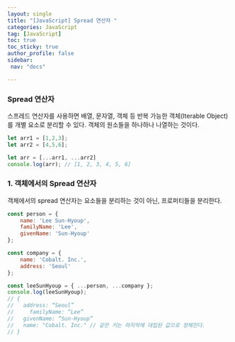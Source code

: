 ```yaml
---
layout: single
title: "[JavaScript] Spread 연산자 "
categories: JavaScript
tag: [JavaScript]
toc: true
toc_sticky: true
author_profile: false
sidebar:
 nav: "docs"

---
```


### Spread 연산자

스프레드 연산자를 사용하면 배열, 문자열, 객체 등 반복 가능한 객체(Iterable Object)를 개별 요소로 분리할 수 있다. 객체의 원소들을 하나하나 나열하는 것이다. 

```js
let arr1 = [1,2,3];
let arr2 = [4,5,6];

let arr = [...arr1, ...arr2]
console.log(arr); // [1, 2, 3, 4, 5, 6]
```

### 1. 객체에서의 Spread 연산자

객체에서의 spread 연산자는 요소들을 분리하는 것이 아닌, 프로퍼티들을 분리한다.

```js
const person = {
    name: 'Lee Sun-Hyoup',
    familyName: 'Lee',
    givenName: 'Sun-Hyoup'
};

const company = {
    name: 'Cobalt. Inc.',
    address: 'Seoul'
};

const leeSunHyoup = { ...person, ...company };
console.log(leeSunHyoup);
// {
//   address: “Seoul”
//     familyName: “Lee”
//   givenName: “Sun-Hyoup”
//   name: "Cobalt. Inc." // 같은 키는 마지막에 대입된 값으로 정해진다.
// }
```
